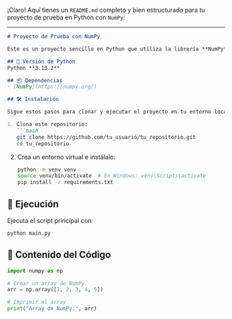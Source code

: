 ¡Claro! Aquí tienes un `README.md` completo y bien estructurado para tu proyecto de prueba en Python con `NumPy`:

---

```markdown
# Proyecto de Prueba con NumPy

Este es un proyecto sencillo en Python que utiliza la librería **NumPy** para crear e imprimir un array. Es ideal como ejemplo para practicar la configuración de entornos virtuales, gestión de dependencias, documentación y control de versiones con Git y GitHub.

## 📌 Versión de Python
Python **3.13.2**

## 📦 Dependencias
- [NumPy](https://numpy.org/)

## 🛠️ Instalación

Sigue estos pasos para clonar y ejecutar el proyecto en tu entorno local:

1. Clona este repositorio:
   ```bash
   git clone https://github.com/tu_usuario/tu_repositorio.git
   cd tu_repositorio
   ```

2. Crea un entorno virtual e instálalo:
   ```bash
   python -m venv venv
   source venv/bin/activate  # En Windows: venv\Scripts\activate
   pip install -r requirements.txt
   ```

## 🚀 Ejecución

Ejecuta el script principal con:
```bash
python main.py
```

## 🧾 Contenido del Código

```python
import numpy as np

# Crear un array de NumPy
arr = np.array([1, 2, 3, 4, 5])

# Imprimir el array
print("Array de NumPy:", arr)
```